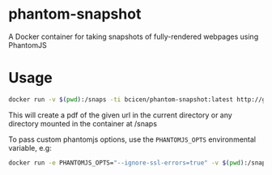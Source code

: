 # phantom-snapshot
A Docker container for taking snapshots of fully-rendered webpages using PhantomJS

# Usage

```bash
docker run -v $(pwd):/snaps -ti bcicen/phantom-snapshot:latest http://google.com google.pdf
```

This will create a pdf of the given url in the current directory or any directory mounted in the container at /snaps

To pass custom phantomjs options, use the ```PHANTOMJS_OPTS``` environmental variable, e.g:

```bash
docker run -e PHANTOMJS_OPTS="--ignore-ssl-errors=true" -v $(pwd):/snaps -ti bcicen/phantom-snapshot:latest http://google.com google.pdf
```
